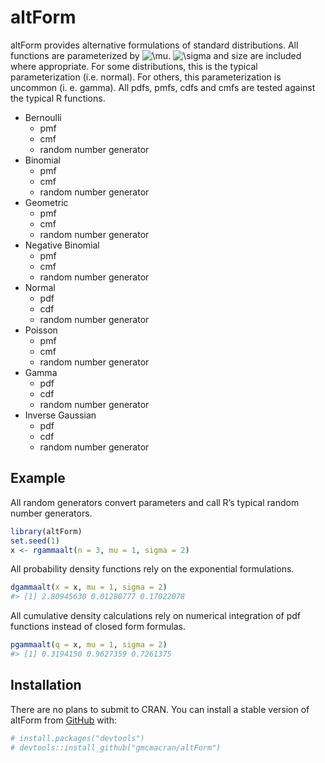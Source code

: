 
<!-- README.md is generated from README.Rmd. Please edit that file -->

# altForm

<!-- badges: start -->
<!-- badges: end -->

altForm provides alternative formulations of standard distributions. All
functions are parameterized by
![\mu](https://latex.codecogs.com/png.image?%5Cdpi%7B110%7D&space;%5Cbg_white&space;%5Cmu "\mu").
![\sigma](https://latex.codecogs.com/png.image?%5Cdpi%7B110%7D&space;%5Cbg_white&space;%5Csigma "\sigma")
and size are included where appropriate. For some distributions, this is
the typical parameterization (i.e. normal). For others, this
parameterization is uncommon (i. e. gamma). All pdfs, pmfs, cdfs and
cmfs are tested against the typical R functions.

- Bernoulli
  - pmf
  - cmf
  - random number generator
- Binomial
  - pmf
  - cmf
  - random number generator
- Geometric
  - pmf
  - cmf
  - random number generator
- Negative Binomial
  - pmf
  - cmf
  - random number generator
- Normal
  - pdf
  - cdf
  - random number generator
- Poisson
  - pmf
  - cmf
  - random number generator
- Gamma
  - pdf
  - cdf
  - random number generator
- Inverse Gaussian
  - pdf
  - cdf
  - random number generator

## Example

All random generators convert parameters and call R’s typical random
number generators.

``` r
library(altForm)
set.seed(1)
x <- rgammaalt(n = 3, mu = 1, sigma = 2)
```

All probability density functions rely on the exponential formulations.

``` r
dgammaalt(x = x, mu = 1, sigma = 2)
#> [1] 2.80945630 0.01280777 0.17022078
```

All cumulative density calculations rely on numerical integration of pdf
functions instead of closed form formulas.

``` r
pgammaalt(q = x, mu = 1, sigma = 2)
#> [1] 0.3194150 0.9627359 0.7261375
```

## Installation

There are no plans to submit to CRAN. You can install a stable version
of altForm from [GitHub](https://github.com/) with:

``` r
# install.packages("devtools")
# devtools::install_github("gmcmacran/altForm")
```
